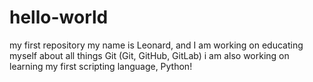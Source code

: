 # hello-world
my first repository
my name is Leonard, and I am working on educating myself about all things Git (Git, GitHub, GitLab)
i am also working on learning my first scripting language, Python!

